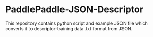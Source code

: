 # PaddlePaddle-JSON-Descriptor
This repository contains python script and example JSON file which converts it to descriptor-training data .txt format from JSON.
